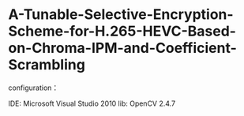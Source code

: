 # A-Tunable-Selective-Encryption-Scheme-for-H.265-HEVC-Based-on-Chroma-IPM-and-Coefficient-Scrambling

configuration：

IDE: Microsoft Visual Studio 2010
lib: OpenCV 2.4.7
